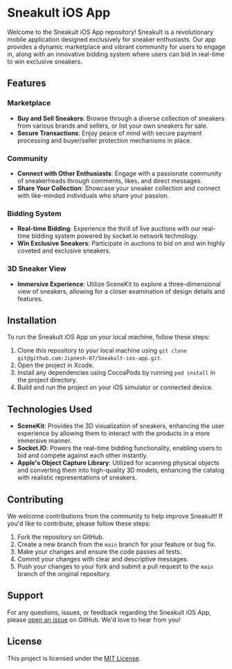 # Sneakult iOS App

Welcome to the Sneakult iOS App repository! Sneakult is a revolutionary mobile application designed exclusively for sneaker enthusiasts. Our app provides a dynamic marketplace and vibrant community for users to engage in, along with an innovative bidding system where users can bid in real-time to win exclusive sneakers.

## Features

### Marketplace
- **Buy and Sell Sneakers**: Browse through a diverse collection of sneakers from various brands and sellers, or list your own sneakers for sale.
- **Secure Transactions**: Enjoy peace of mind with secure payment processing and buyer/seller protection mechanisms in place.

### Community
- **Connect with Other Enthusiasts**: Engage with a passionate community of sneakerheads through comments, likes, and direct messages.
- **Share Your Collection**: Showcase your sneaker collection and connect with like-minded individuals who share your passion.

### Bidding System
- **Real-time Bidding**: Experience the thrill of live auctions with our real-time bidding system powered by socket.io network technology.
- **Win Exclusive Sneakers**: Participate in auctions to bid on and win highly coveted and exclusive sneakers.

### 3D Sneaker View
- **Immersive Experience**: Utilize SceneKit to explore a three-dimensional view of sneakers, allowing for a closer examination of design details and features.

## Installation

To run the Sneakult iOS App on your local machine, follow these steps:

1. Clone this repository to your local machine using `git clone git@github.com:Jipnesh-07/Sneakult-ios-app.git`.
2. Open the project in Xcode.
3. Install any dependencies using CocoaPods by running `pod install` in the project directory.
4. Build and run the project on your iOS simulator or connected device.

## Technologies Used

- **SceneKit**: Provides the 3D visualization of sneakers, enhancing the user experience by allowing them to interact with the products in a more immersive manner.
- **Socket.IO**: Powers the real-time bidding functionality, enabling users to bid and compete against each other instantly.
- **Apple's Object Capture Library**: Utilized for scanning physical objects and converting them into high-quality 3D models, enhancing the catalog with realistic representations of sneakers.

## Contributing

We welcome contributions from the community to help improve Sneakult! If you'd like to contribute, please follow these steps:

1. Fork the repository on GitHub.
2. Create a new branch from the `main` branch for your feature or bug fix.
3. Make your changes and ensure the code passes all tests.
4. Commit your changes with clear and descriptive messages.
5. Push your changes to your fork and submit a pull request to the `main` branch of the original repository.

## Support

For any questions, issues, or feedback regarding the Sneakult iOS App, please [open an issue](https://github.com/Jipnesh-07/Sneakult-ios-app/issues) on GitHub. We'd love to hear from you!

## License

This project is licensed under the [MIT License](LICENSE).

